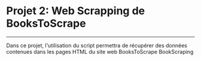 # Projet 2: Web Scrapping de BooksToScrape
***
Dans ce projet, l'utilisation du script permettra de récupérer des données contenues dans les pages HTML du site web BooksToScrape
BookScraping
